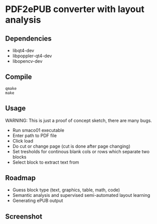 # PDF2ePUB converter with layout analysis 

## Dependencies

- libqt4-dev
- libpoppler-qt4-dev
- libopencv-dev

## Compile
```
qmake
make
```

## Usage
WARNING: This is just a proof of concept sketch, there are many bugs.

- Run smaco01 executable
- Enter path to PDF file
- Click load
- Do cut or change page (cut is done after page changing)
- Set tresholds for continous blank cols or rows which separate two blocks
- Select block to extract text from

## Roadmap

- Guess block type (text, graphics, table, math, code)
- Semantic analysis and supervised semi-automated layout learning
- Generating ePUB output

## Screenshot

[sshot]: http://i.imgur.com/i3B35DW.png "Current screenshot"
